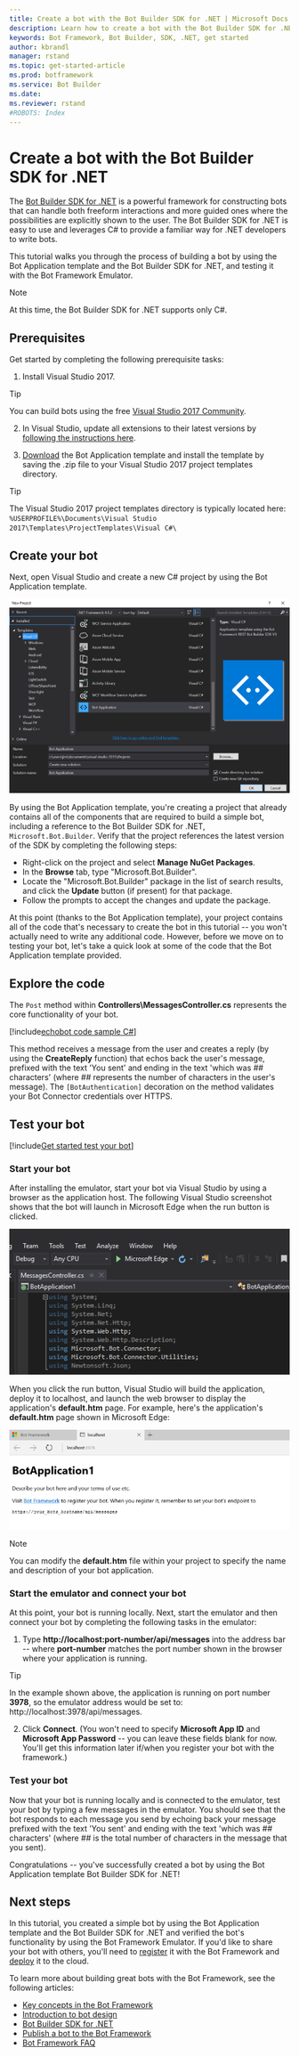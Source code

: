 ```yaml
---
title: Create a bot with the Bot Builder SDK for .NET | Microsoft Docs
description: Learn how to create a bot with the Bot Builder SDK for .NET.
keywords: Bot Framework, Bot Builder, SDK, .NET, get started
author: kbrandl
manager: rstand
ms.topic: get-started-article
ms.prod: botframework
ms.service: Bot Builder
ms.date:
ms.reviewer: rstand
#ROBOTS: Index
---
```

# Create a bot with the Bot Builder SDK for .NET

<!--
> [!div class="op_single_selector"]
> * [.NET](bot-framework-dotnet-getstarted.md)
> * [Node.js](bot-framework-nodejs-getstarted.md)
> * [Azure Bot Service](bot-framework-azure-getstarted.md)
>
-->

The <a href="https://github.com/Microsoft/BotBuilder" target="_blank">Bot Builder SDK for .NET</a> is a powerful
framework for constructing bots that can handle both freeform interactions and more guided ones where the
possibilities are explicitly shown to the user.
The Bot Builder SDK for .NET is easy to use and leverages C# to provide a familiar way for .NET developers to write bots.

This tutorial walks you through the process of building a bot by using
the Bot Application template and the Bot Builder SDK for .NET,
and testing it with the Bot Framework Emulator.

> [!NOTE]
> At this time, the Bot Builder SDK for .NET supports only C#.

## Prerequisites

Get started by completing the following prerequisite tasks:

1. Install Visual Studio 2017.  
> [!TIP]
> You can build bots using the free <a href="https://www.visualstudio.com/downloads/" target="_blank">Visual Studio 2017 Community</a>.

2. In Visual Studio, update all extensions to their latest versions by <a href="https://msdn.microsoft.com/en-us/library/dd997169.aspx" target="_blank">following the instructions here</a>.

3. [Download](http://aka.ms/bf-bc-vstemplate) the Bot Application template
and install the template by saving the .zip file to your Visual Studio 2017 project templates directory.  

> [!TIP]
> The Visual Studio 2017 project templates directory is typically located here:
> `%USERPROFILE%\Documents\Visual Studio 2017\Templates\ProjectTemplates\Visual C#\`

## Create your bot

Next, open Visual Studio and create a new C# project by using the Bot Application template.

![Visual Studio create project](media/connector-getstarted-create-project.png)

By using the Bot Application template, you're creating a project that already contains all of the
components that are required to build a simple bot, including a reference to
the Bot Builder SDK for .NET, `Microsoft.Bot.Builder`. Verify that the project
references the latest version of the SDK by completing the following steps:

- Right-click on the project and select **Manage NuGet Packages**.
- In the **Browse** tab, type "Microsoft.Bot.Builder".
- Locate the "Microsoft.Bot.Builder" package in the list of search results, and click the **Update** button (if present) for that package.
- Follow the prompts to accept the changes and update the package.

At this point (thanks to the Bot Application template),
your project contains all of the code that's necessary to create the bot in this tutorial --
you won't actually need to write any additional code.
However, before we move on to testing your bot,
let's take a quick look at some of the code that the Bot Application template provided.

## Explore the code

The `Post` method within **Controllers\MessagesController.cs** represents the
core functionality of your bot.

[!include[echobot code sample C#](../includes/code/csharp-echobot.md)]

This method receives a message from the user and creates a reply
(by using the **CreateReply** function) that echos back the user's message,
prefixed with the text 'You sent' and ending in the text 'which was *##* characters'
(where *##* represents the number of characters in the user's message).
The `[BotAuthentication]` decoration on the method validates your Bot Connector credentials over HTTPS.

## Test your bot

[!include[Get started test your bot](../includes/snippet-getstarted-test-bot.md)]

### Start your bot

After installing the emulator, start your bot via Visual Studio by using a browser as the application host.
The following Visual Studio screenshot shows that the bot will launch in Microsoft Edge when the run button is clicked.

![Visual Studio run project](media/connector-getstarted-start-bot-locally.png)

When you click the run button, Visual Studio will build the application, deploy it to localhost,
and launch the web browser to display the application's **default.htm** page.
For example, here's the application's **default.htm** page shown in Microsoft Edge:

![Visual Studio bot running localhost](media/connector-getstarted-bot-running-localhost.png)

> [!NOTE]
> You can modify the **default.htm** file within your project
> to specify the name and description of your bot application.

### Start the emulator and connect your bot

At this point, your bot is running locally.
Next, start the emulator and then connect your bot by completing the following tasks in the emulator:

1. Type **http://localhost:port-number/api/messages** into the address bar -- where **port-number** matches the port number shown in the browser where your application is running.  
> [!TIP]
> In the example shown above, the application is running on port number **3978**, so the emulator address would be set to: http://localhost:3978/api/messages.

2. Click **Connect**. (You won't need to specify **Microsoft App ID** and **Microsoft App Password** -- you can leave these fields blank for now. You'll get this information later if/when you register your bot with the framework.)

### Test your bot

Now that your bot is running locally and is connected to the emulator, test your bot by typing a few messages in the emulator.
You should see that the bot responds to each message you send by echoing back your message prefixed with the text 'You sent'
and ending with the text 'which was *##* characters' (where *##* is the total number of characters in the message that you sent).

Congratulations -- you've successfully created a bot by using the Bot Application template Bot Builder SDK for .NET!

## Next steps

In this tutorial, you created a simple bot by using the Bot Application template and the Bot Builder SDK for .NET
and verified the bot's functionality by using the Bot Framework Emulator.
If you'd like to share your bot with others, you'll need to
[register](bot-framework-publish-register.md) it with the Bot Framework and
[deploy](bot-framework-publish-deploy.md) it to the cloud.

To learn more about building great bots with the Bot Framework, see the following articles:

- [Key concepts in the Bot Framework](bot-framework-concepts-overview.md)
- [Introduction to bot design](bot-framework-design-overview.md)
- [Bot Builder SDK for .NET](bot-framework-dotnet-overview.md)
- [Publish a bot to the Bot Framework](bot-framework-publish-overview.md)
- [Bot Framework FAQ](bot-framework-faq.md)
